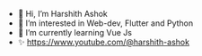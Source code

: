 - 👋 Hi, I’m Harshith Ashok
- 👀 I’m interested in Web-dev, Flutter and Python
- 🌱 I’m currently learning Vue Js
- ✨ https://www.youtube.com/@harshith-ashok

<!---
harshith-ashok/harshith-ashok is a ✨ special ✨ repository because its `README.md` (this file) appears on your GitHub profile.
You can click the Preview link to take a look at your changes.
--->
